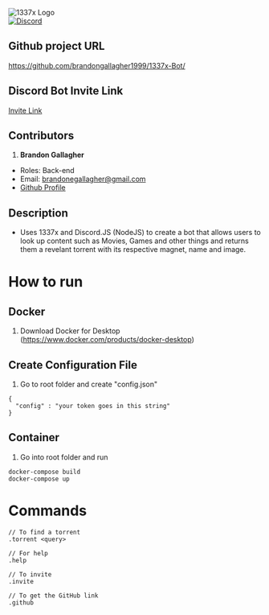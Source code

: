 ![1337x Logo](https://img.ibxk.com.br/2015/07/22/22123545851313.jpg)
<br>
[![Discord](https://img.shields.io/discord/702220357834244248.svg?label=&logo=discord&logoColor=ffffff&color=7389D8&labelColor=6A7EC2)](https://discord.gg/4bnxYvj)

## Github project URL
https://github.com/brandongallagher1999/1337x-Bot/

## Discord Bot Invite Link
[Invite Link](https://discord.com/api/oauth2/authorize?client_id=733428046845050982&permissions=536921088&scope=bot)

## Contributors
1. **Brandon Gallagher**
  - Roles: Back-end
  - Email: brandonegallagher@gmail.com
  - [Github Profile](https://github.com/brandongallagher1999)

## Description
- Uses 1337x and Discord.JS (NodeJS) to create a bot that allows users to look up content such as Movies, Games and other things and returns them a revelant
torrent with its respective magnet, name and image.

# How to run
## Docker
1. Download Docker for Desktop (https://www.docker.com/products/docker-desktop)

## Create Configuration File
1. Go to root folder and create "config.json"
```
{
  "config" : "your token goes in this string"
}
```

## Container
1. Go into root folder and run
```
docker-compose build
docker-compose up
```
  
# Commands

```
// To find a torrent
.torrent <query>

// For help
.help

// To invite
.invite

// To get the GitHub link
.github
```

